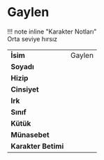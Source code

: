 # Gaylen   
  
  
!!! note inline "Karakter Notları"  
	Orta seviye hırsız  
  
  
|  |  |  
|---|---|  
| **İsim** | Gaylen |  
| **Soyadı** |  |  
| **Hizip** |  |  
| **Cinsiyet** |  |  
| **Irk** |  |  
| **Sınıf** |  |  
| **Kütük** |  |  
| **Münasebet** |  |  
| **Karakter Betimi** |  |  
